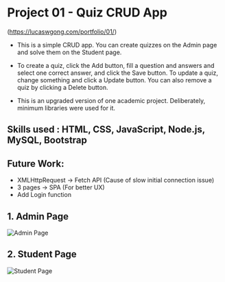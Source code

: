 # Project 01 - Quiz CRUD App 
(https://lucaswgong.com/portfolio/01/)
 
 - This is a simple CRUD app. You can create quizzes on the Admin page and solve them on the Student page.

 - To create a quiz, click the Add button, fill a question and answers and select one correct answer, and click the Save button. To update a quiz, change something and click a Update button. You can also remove a quiz by clicking a Delete button.

 - This is an upgraded version of one academic project. Deliberately, minimum libraries were used for it.


 ## Skills used : HTML, CSS, JavaScript, Node.js, MySQL, Bootstrap
 
 ## Future Work: 
 
 - XMLHttpRequest -> Fetch API (Cause of slow initial connection issue)
 - 3 pages -> SPA (For better UX)
 - Add Login function


## 1. Admin Page

![Admin Page](https://user-images.githubusercontent.com/45385949/132962599-334d161b-993f-4723-a4f0-e734acde0332.png)

## 2. Student Page

![Student Page](https://user-images.githubusercontent.com/45385949/132962601-7ffd1a53-ae19-4c70-b3e1-395bea4b4731.png)
